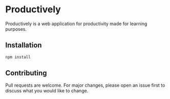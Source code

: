 # Productively

Productively is a web application for productivity made for learning purposes.

## Installation

```bash
npm install
```

## Contributing

Pull requests are welcome. For major changes, please open an issue first to discuss what you would like to change.
